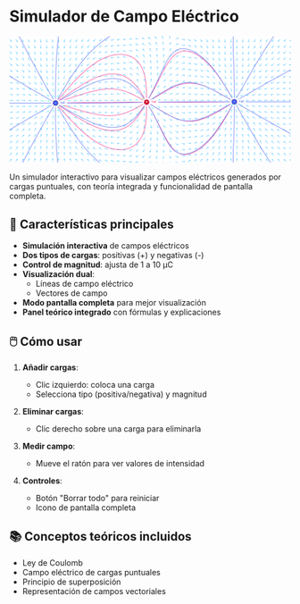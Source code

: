 # Simulador de Campo Eléctrico

![Demo del Simulador](https://github.com/AuthenticAsp/simulador-campo-electrico/blob/main/assets/imgs/campo_electrico.png)

Un simulador interactivo para visualizar campos eléctricos generados por cargas puntuales, con teoría integrada y funcionalidad de pantalla completa.

## 🚀 Características principales

- **Simulación interactiva** de campos eléctricos
- **Dos tipos de cargas**: positivas (+) y negativas (-)
- **Control de magnitud**: ajusta de 1 a 10 µC
- **Visualización dual**:
  - Líneas de campo eléctrico
  - Vectores de campo
- **Modo pantalla completa** para mejor visualización
- **Panel teórico integrado** con fórmulas y explicaciones

## 🖱️ Cómo usar

1. **Añadir cargas**:
   - Clic izquierdo: coloca una carga
   - Selecciona tipo (positiva/negativa) y magnitud

2. **Eliminar cargas**:
   - Clic derecho sobre una carga para eliminarla

3. **Medir campo**:
   - Mueve el ratón para ver valores de intensidad

4. **Controles**:
   - Botón "Borrar todo" para reiniciar
   - Icono de pantalla completa

## 📚 Conceptos teóricos incluidos

- Ley de Coulomb
- Campo eléctrico de cargas puntuales
- Principio de superposición
- Representación de campos vectoriales

